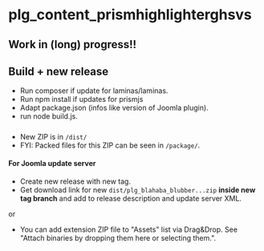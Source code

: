 # plg_content_prismhighlighterghsvs
 
## Work in (long) progress!!

## Build + new release
- Run composer if update for laminas/laminas.
- Run npm install if updates for prismjs
- Adapt package.json (infos like version of Joomla plugin).
- run node build.js.

##### 
- New ZIP is in `/dist/`
- FYI: Packed files for this ZIP can be seen in `/package/`.

#### For Joomla update server
- Create new release with new tag.
- Get download link for new `dist/plg_blahaba_blubber...zip` **inside new tag branch** and add to release description and update server XML.

or

- You can add extension ZIP file to "Assets" list via Drag&Drop. See "Attach binaries by dropping them here or selecting them.".